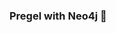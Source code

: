 ### Pregel with Neo4j 🚀



































































































































 





























































































































































